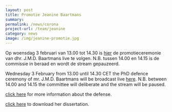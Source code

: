 ```yaml
---
layout: post
title: Promotie Jeanine Baartmans
summary:
permalink: /news/corona
project-url: /team/jeanine
category: news
image: /img/jeanine-promotie.jpg
---
```

Op woensdag 3 februari van 13.00 tot 14.30 is [hier](https://www.youtube.com/watch?v=7ONrRQ7Z4uQ&feature=youtu.be&ab_channel=UvAPromotieceremonies) de promotieceremonie van dhr. J.M.D. Baartmans live te volgen. N.B. tussen 14.00 en 14.15 is de commissie in beraad en wordt de stream gepauzeerd.
<br>

Wednesday 3 February from 13.00 until 14.30 CET the PhD defence ceremony of mr. J.M.D. Baartmans will be broadcast live [here](https://www.youtube.com/watch?v=7ONrRQ7Z4uQ&feature=youtu.be&ab_channel=UvAPromotieceremonies). N.B. between 14.00 and 14.15 the committee will deliberate and the stream will be paused.
<br>


[click here](https://www.uva.nl/content/evenementen/promoties/2021/02/sociale-angst-bij-kinderen-wat-nu.html?origin=YseAnEVVQ%2B6Ok8JyAViw%2Fgs) for more information about the defense.

[click here](https://www.google.com/url?sa=t&rct=j&q=&esrc=s&source=web&cd=&ved=2ahUKEwjsp-fL0rfuAhVB6qQKHf3sBK4QFjARegQIExAC&url=https%3A%2F%2Fpure.uva.nl%2Fws%2Ffiles%2F54463247%2FFront_matter.pdf&usg=AOvVaw1ldbwbchAINBWFH23sx_He) to download her dissertation.
